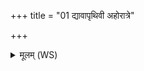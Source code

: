 +++
title = "01 द्यावापृथिवी अहोरात्रे"

+++
<details><summary>मूलम् (WS)</summary>

द्यावापृथिवी अहोरात्रे नक्षत्र एषः ।  
इदमहममुष्मिन्नामुष्यायणेमुष्याः पुत्रे दुष्वप्न्यं व्रजेत् ।  
यदस्मास्वित्याष्टादशकी ॥ १ ॥
</details>